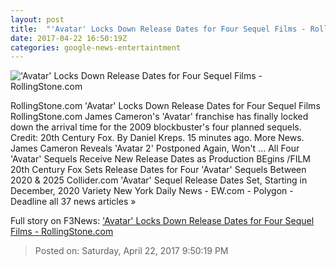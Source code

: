 ```yaml
---
layout: post
title:  "'Avatar' Locks Down Release Dates for Four Sequel Films - RollingStone.com"
date: 2017-04-22 16:50:19Z
categories: google-news-entertaintment
---
```


!['Avatar' Locks Down Release Dates for Four Sequel Films - RollingStone.com](http://img.wennermedia.com/social/mcdavat_fe057_h-d05796d6-3992-4f1f-a73d-113e83866290.jpg)

RollingStone.com 'Avatar' Locks Down Release Dates for Four Sequel Films RollingStone.com James Cameron's 'Avatar' franchise has finally locked down the arrival time for the 2009 blockbuster's four planned sequels. Credit: 20th Century Fox. By Daniel Kreps. 15 minutes ago. More News. James Cameron Reveals 'Avatar 2' Postponed Again, Won't ... All Four 'Avatar' Sequels Receive New Release Dates as Production BEgins /FILM 20th Century Fox Sets Release Dates for Four 'Avatar' Sequels Between 2020 & 2025 Collider.com 'Avatar' Sequel Release Dates Set, Starting in December, 2020 Variety New York Daily News - EW.com - Polygon - Deadline all 37 news articles »


Full story on F3News: ['Avatar' Locks Down Release Dates for Four Sequel Films - RollingStone.com](http://www.f3nws.com/n/DABckG)

> Posted on: Saturday, April 22, 2017 9:50:19 PM

